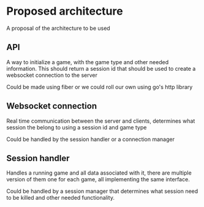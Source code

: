 # Proposed architecture

A proposal of the architecture to be used

## API
A way to initialize a game, with the game type and other needed information. This should return a session id that should be used to create a websocket connection to the server

Could be made using fiber or we could roll our own using go's http library

## Websocket connection
Real time communication between the server and clients, determines what session the belong to using a session id and game type

Could be handled by the session handler or a connection manager

## Session handler
Handles a running game and all data associated with it, there are multiple version of them one for each game, all implementing the same interface.

Could be handled by a session manager that determines what session need to be killed and other needed functionality.